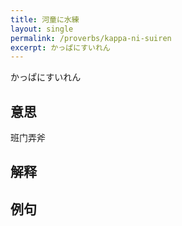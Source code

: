 ```yaml
---
title: 河童に水練
layout: single
permalink: /proverbs/kappa-ni-suiren
excerpt: かっぱにすいれん
---
```


かっぱにすいれん

## 意思

班门弄斧

## 解释

## 例句

